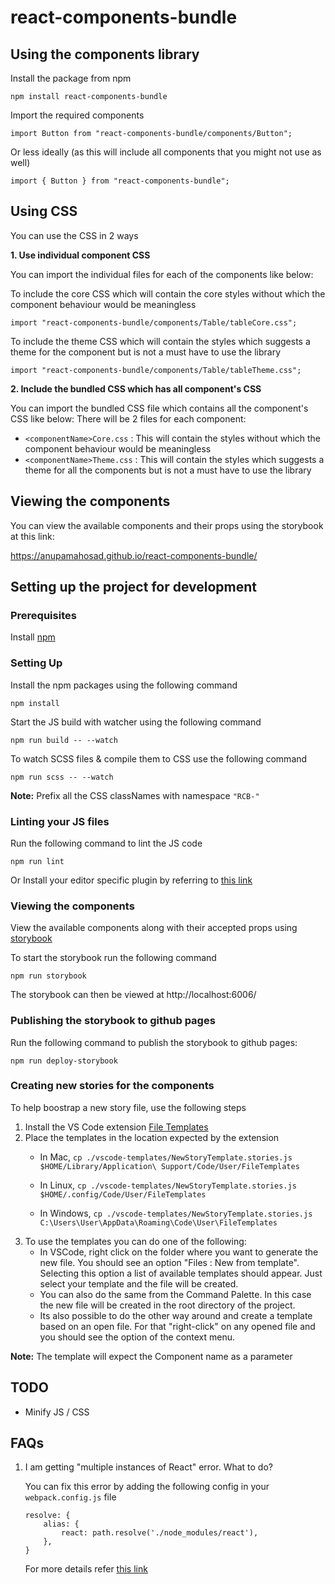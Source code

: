 # react-components-bundle

## Using the components library

Install the package from npm

```
npm install react-components-bundle
```

Import the required components 

```
import Button from "react-components-bundle/components/Button";
```

Or less ideally (as this will include all components that you might not use as well)
```
import { Button } from "react-components-bundle";
```

## Using CSS

You can use the CSS in 2 ways

**1. Use individual component CSS**

You can import the individual files for each of the components like below:

To include the core CSS which will contain the core styles without which the component behaviour would be meaningless 
```
import "react-components-bundle/components/Table/tableCore.css";
```

To include the theme CSS which will contain the styles which suggests a theme for the component but is not a must have to use the library
```
import "react-components-bundle/components/Table/tableTheme.css";
```

**2. Include the bundled CSS which has all component's CSS**

You can import the bundled CSS file which contains all the component's CSS like below:
There will be 2 files for each component: 

- `<componentName>Core.css` : This will contain the styles without which the component behaviour would be meaningless 
- `<componentName>Theme.css` : This will contain the styles which suggests a theme for all the components but is not a must have to use the library

## Viewing the components

You can view the available components and their props using the storybook at this link:

https://anupamahosad.github.io/react-components-bundle/

## Setting up the project for development

### Prerequisites

Install [npm](https://www.npmjs.com/get-npm)

### Setting Up

Install the npm packages using the following command

```
npm install
```

Start the JS build with watcher using the following command

```
npm run build -- --watch
```

To watch SCSS files & compile them to CSS use the following command

```
npm run scss -- --watch
```

**Note:** Prefix all the CSS classNames with namespace `"RCB-"`

### Linting your JS files

Run the following command to lint the JS code

```
npm run lint
```

Or Install your editor specific plugin by referring to [this link](https://eslint.org/docs/user-guide/integrations)

### Viewing the components

View the available components along with their accepted props using [storybook](https://storybook.js.org/)

To start the storybook run the following command

```
npm run storybook
```

The storybook can then be viewed at http://localhost:6006/

### Publishing the storybook to github pages

Run the following command to publish the storybook to github pages:

```
npm run deploy-storybook
```

### Creating new stories for the components

To help boostrap a new story file, use the following steps

1. Install the VS Code extension [File Templates](https://marketplace.visualstudio.com/items?itemName=brpaz.file-templates)
2. Place the templates in the location expected by the extension
    - In Mac,
    ```cp ./vscode-templates/NewStoryTemplate.stories.js $HOME/Library/Application\ Support/Code/User/FileTemplates```

    - In Linux,
    ```cp ./vscode-templates/NewStoryTemplate.stories.js $HOME/.config/Code/User/FileTemplates```

    - In Windows,
    ```cp ./vscode-templates/NewStoryTemplate.stories.js C:\Users\User\AppData\Roaming\Code\User\FileTemplates```
3. To use the templates you can do one of the following:
    - In VSCode, right click on the folder where you want to generate the new file. You should see an option "Files : New from template". Selecting this option a list of available templates should appear. Just select your template and the file will be created.
    - You can also do the same from the Command Palette. In this case the new file will be created in the root directory of the project.
    - Its also possible to do the other way around and create a template based on an open file. For that "right-click" on any opened file and you should see the option of the context menu.

**Note:** The template will expect the Component name as a parameter

## TODO

- Minify JS / CSS

## FAQs

1) I am getting "multiple instances of React" error. What to do?
    
    You can fix this error by adding the following config in your `webpack.config.js` file

    ```
    resolve: {
        alias: {
            react: path.resolve('./node_modules/react'),
        },
    }
    ```

    For more details refer [this link](https://github.com/facebook/react/issues/13991)

